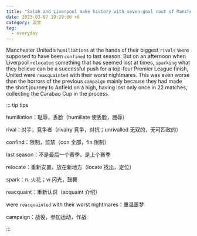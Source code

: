 ```yaml
---
title: "Salah and Liverpool make history with seven-goal rout of Manchester United"
date: 2023-03-07 19:29:00 +8
category: 英文
tag:
  - everyday
---
```


Manchester United’s `humiliations` at the hands of their biggest `rivals` were supposed to have been `confined` to last season. But on an afternoon when Liverpool `relocated` something that has seemed lost at times, `sparking` what they believe can be a successful push for a top-four Premier League finish, United were `reacquainted` with their worst nightmares. This was even worse than the horrors of the previous `campaign` mainly because they had made the short journey to Anfield on a high, having lost only once in 22 matches, collecting the Carabao Cup in the process.

::: tip tips

humiliation：耻辱，丢脸（humiliate 使丢脸，屈辱）

rival：对手，竞争者（rivalry 竞争，对抗；unrivalled 无双的，无可匹敌的）

confind：限制，监禁（con 全部，fin 限制）

last season：不是最后一个赛季，是上个赛季

relocate：重新安置，放在新地方（locate 找出，定位）

spark：n. 火花；vi 闪光，鼓舞

reacquaint：重新认识（acquaint 介绍）

were `reacquainted` with their worst nightmares：重温噩梦

campaign：战役，参加运动，作战

:::
